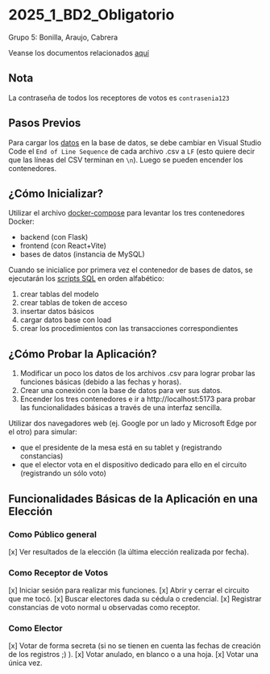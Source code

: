 # 2025_1_BD2_Obligatorio

Grupo 5: Bonilla, Araujo, Cabrera

Veanse los documentos relacionados [aquí](./docs/)

## Nota

La contraseña de todos los receptores de votos es `contrasenia123`

## Pasos Previos

Para cargar los [datos](./data/datos_bd_uruguay) en la base de datos, se debe cambiar en Visual Studio Code el ``End of Line Sequence`` de cada archivo .csv a ``LF`` (esto quiere decir que las líneas del CSV terminan en ``\n``). Luego se pueden encender los contenedores.

## ¿Cómo Inicializar?

Utilizar el archivo [docker-compose](./docker-compose.yml) para levantar los tres contenedores Docker:

- backend (con Flask)
- frontend (con React+Vite)
- bases de datos (instancia de MySQL)

Cuando se inicialice por primera vez el contenedor de bases de datos, se ejecutarán los [scripts SQL](./scripts) en orden alfabético:

1. crear tablas del modelo
2. crear tablas de token de acceso
3. insertar datos básicos
4. cargar datos base con load
5. crear los procedimientos con las transacciones correspondientes

## ¿Cómo Probar la Aplicación?

1. Modificar un poco los datos de los archivos .csv para lograr probar las funciones básicas (debido a las fechas y horas).
2. Crear una conexión con la base de datos para ver sus datos.
3. Encender los tres contenedores e ir a http://localhost:5173 para probar las funcionalidades básicas a través de una interfaz sencilla.

Utilizar dos navegadores web (ej. Google por un lado y Microsoft Edge por el otro) para simular:

 - que el presidente de la mesa está en su tablet y (registrando constancias)
 - que el elector vota en el dispositivo dedicado para ello en el circuito (registrando un sólo voto)

## Funcionalidades Básicas de la Aplicación en una Elección

### Como Público general

[x] Ver resultados de la elección (la última elección realizada por fecha).

### Como Receptor de Votos

[x] Iniciar sesión para realizar mis funciones.
[x] Abrir y cerrar el circuito que me tocó.
[x] Buscar electores dada su cédula o credencial.
[x] Registrar constancias de voto normal u observadas como receptor.

### Como Elector

[x] Votar de forma secreta (si no se tienen en cuenta las fechas de creación de los registros ;) ).
[x] Votar anulado, en blanco o a una hoja.
[x] Votar una única vez.
